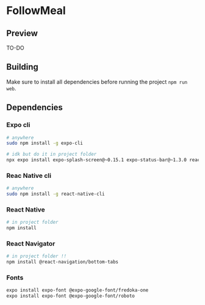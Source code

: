 # FollowMeal

## Preview

TO-DO

## Building

Make sure to install all dependencies before running the project `npm run web`.

## Dependencies

### Expo cli

```bash
# anywhere
sudo npm install -g expo-cli

# idk but do it in project folder
npx expo install expo-splash-screen@~0.15.1 expo-status-bar@~1.3.0 react@17.0.2 react-dom@17.0.2 react-native@0.68.1 react-native-web@0.17.7
```

### Reac Native cli

```bash
# anywhere
sudo npm install -g react-native-cli
```

### React Native

```bash
# in project folder
npm install
```

### React Navigator

```bash
# in project folder !!
npm install @react-navigation/bottom-tabs
```

### Fonts
```bash
expo install expo-font @expo-google-font/fredoka-one
expo install expo-font @expo-google-font/roboto
```
